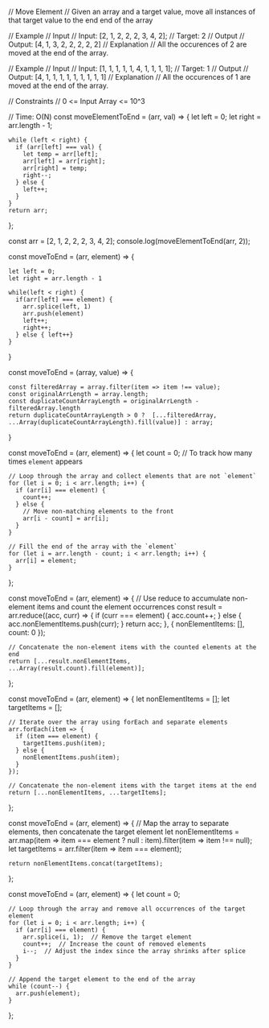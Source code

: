 // Move Element
// Given an array and a target value, move all instances of that target value to the end end of the array

// Example
// Input
// Input: [2, 1, 2, 2, 2, 3, 4, 2];
// Target: 2
// Output
// Output: [4, 1, 3, 2, 2, 2, 2, 2]
// Explanation
// All the occurences of 2 are moved at the end of the array.

// Example
// Input
// Input: [1, 1, 1, 1, 1, 4, 1, 1, 1, 1];
// Target: 1
// Output
// Output: [4, 1, 1, 1, 1, 1, 1, 1, 1, 1]
// Explanation
// All the occurences of 1 are moved at the end of the array.

// Constraints
// 0 <= Input Array <= 10^3


// Time: O(N)
const moveElementToEnd = (arr, val) => {
    let left = 0;
    let right = arr.length - 1;
  
    while (left < right) {
      if (arr[left] === val) {
        let temp = arr[left];
        arr[left] = arr[right];
        arr[right] = temp;
        right--;
      } else {
        left++;
      }
    }
    return arr;
  };
  
  const arr = [2, 1, 2, 2, 2, 3, 4, 2];
  console.log(moveElementToEnd(arr, 2));


  const moveToEnd = (arr, element) => {

    let left = 0;
    let right = arr.length - 1

    while(left < right) {
      if(arr[left] === element) {
        arr.splice(left, 1)
        arr.push(element)
        left++;
        right++;
      } else { left++}
    }
  }
  

  const moveToEnd = (array, value) => {

    const filteredArray = array.filter(item => item !== value);
    const originalArrLength = array.length;
    const duplicateCountArrayLength = originalArrLength -filteredArray.length
    return duplicateCountArrayLength > 0 ?  [...filteredArray, ...Array(duplicateCountArrayLength).fill(value)] : array;

  }


  const moveToEnd = (arr, element) => {
    let count = 0;  // To track how many times `element` appears
  
    // Loop through the array and collect elements that are not `element`
    for (let i = 0; i < arr.length; i++) {
      if (arr[i] === element) {
        count++;
      } else {
        // Move non-matching elements to the front
        arr[i - count] = arr[i];
      }
    }
  
    // Fill the end of the array with the `element`
    for (let i = arr.length - count; i < arr.length; i++) {
      arr[i] = element;
    }
  };
  

  const moveToEnd = (arr, element) => {
    // Use reduce to accumulate non-element items and count the element occurrences
    const result = arr.reduce((acc, curr) => {
      if (curr === element) {
        acc.count++;
      } else {
        acc.nonElementItems.push(curr);
      }
      return acc;
    }, { nonElementItems: [], count: 0 });
  
    // Concatenate the non-element items with the counted elements at the end
    return [...result.nonElementItems, ...Array(result.count).fill(element)];
  };
  
  const moveToEnd = (arr, element) => {
    let nonElementItems = [];
    let targetItems = [];
  
    // Iterate over the array using forEach and separate elements
    arr.forEach(item => {
      if (item === element) {
        targetItems.push(item);
      } else {
        nonElementItems.push(item);
      }
    });
  
    // Concatenate the non-element items with the target items at the end
    return [...nonElementItems, ...targetItems];
  };

  
  const moveToEnd = (arr, element) => {
    // Map the array to separate elements, then concatenate the target element
    let nonElementItems = arr.map(item => item === element ? null : item).filter(item => item !== null);
    let targetItems = arr.filter(item => item === element);
  
    return nonElementItems.concat(targetItems);
  };
  

  const moveToEnd = (arr, element) => {
    let count = 0;
  
    // Loop through the array and remove all occurrences of the target element
    for (let i = 0; i < arr.length; i++) {
      if (arr[i] === element) {
        arr.splice(i, 1);  // Remove the target element
        count++;  // Increase the count of removed elements
        i--;  // Adjust the index since the array shrinks after splice
      }
    }
  
    // Append the target element to the end of the array
    while (count--) {
      arr.push(element);
    }
  };
  